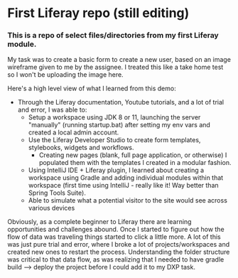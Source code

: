  # First Liferay repo  (still editing)
 
 ### This is a repo of select files/directories from my first Liferay module.
 
 My task was to create a basic form to create a new user, based on an image wireframe given to me by the assignee. I treated this like a take home test so I won't be uploading the image here.
 
Here's a high level view of what I learned from this demo:
- Through the Liferay documentation, Youtube tutorials, and a lot of trial and error, I was able to:
  - Setup a workspace using JDK 8 or 11, launching the server "manually" (running startup.bat) after setting my env vars and created a local admin account.
  - Use the Liferay Developer Studio to create form templates, stylebooks, widgets and workflows. 
    - Creating new pages (blank, full page application, or otherwise) I populated them with the templates I created in a modular fashion.
  - Using IntelliJ IDE + Liferay plugin, I learned about creating a workspace using Gradle and adding individual modules within that workspace (first time using IntelliJ - really like it! Way better than Spring Tools Suite).
  - Able to simulate what a potential visitor to the site would see across various devices
  

Obviously, as a complete beginner to Liferay there are learning opportunities and challenges abound. Once I started to figure out how the flow of data was traveling things started to click a little more. A lot of this was just pure trial and error, where I broke a lot of projects/workspaces and created new ones to restart the process. Understanding the folder structure was critical to that data flow, as was realizing that I needed to have gradle build --> deploy the project before I could add it to my DXP task. 

